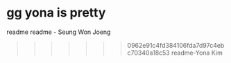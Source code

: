 gg
yona is pretty
=======
readme
readme - Seung Won Joeng
>>>>>>> 0962e91c4fd384106fda7d97c4ebc70340a18c53
readme-Yona Kim
